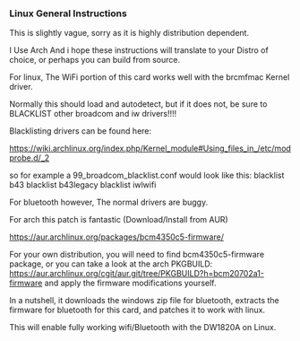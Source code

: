 ### Linux General Instructions

This is slightly vague, sorry as it is highly distribution dependent.

I Use Arch And i hope these instructions will translate to your Distro of choice, or perhaps you can build from source.


For linux, The WiFi portion of this card works well with the brcmfmac Kernel driver.

Normally this should load and autodetect, but if it does not, be sure to BLACKLIST other broadcom and iw drivers!!!!


Blacklisting drivers can be found here:

https://wiki.archlinux.org/index.php/Kernel_module#Using_files_in_/etc/modprobe.d/_2



so for example a 99_broadcom_blacklist.conf would look like this:
  blacklist b43
  blacklist b43legacy
  blacklist iwlwifi


For bluetooth however, The normal drivers are buggy.

For arch this patch is fantastic (Download/Install from AUR)

https://aur.archlinux.org/packages/bcm4350c5-firmware/



For your own distribution, you will need to find bcm4350c5-firmware
package, or you can take a look at the arch PKGBUILD:
https://aur.archlinux.org/cgit/aur.git/tree/PKGBUILD?h=bcm20702a1-firmware
and apply the firmware modifications yourself.

In a nutshell, it downloads the windows zip file for bluetooth, extracts the firmware for bluetooth for this card, and patches it to work with linux.


This will enable fully working wifi/Bluetooth with the DW1820A on Linux.
